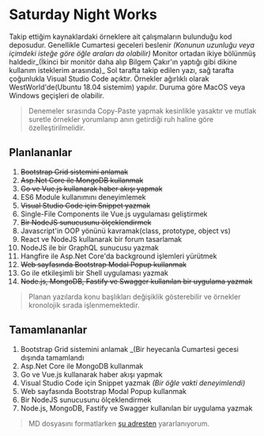 # Saturday Night Works

Takip ettiğim kaynaklardaki örneklere ait çalışmaların bulunduğu kod deposudur. Genellikle Cumartesi geceleri beslenir _(Konunun uzunluğu veya içimdeki isteğe göre öğle araları da olabilir)_ Monitor ortadan ikiye bölünmüş haldedir_(İkinci bir monitör daha alıp Bilgem Çakır'ın yaptığı gibi dikine kullanım isteklerim arasında)_ Sol tarafta takip edilen yazı, sağ tarafta çoğunlukla Visual Studio Code açıktır. Örnekler ağırlıklı olarak WestWorld'de(Ubuntu 18.04 sistemim) yapılır. Duruma göre MacOS veya Windows geçişleri de olabilir. 

> Denemeler sırasında Copy-Paste yapmak kesinlikle yasaktır ve mutlak suretle örnekler yorumlanıp anın getirdiği ruh haline göre özelleştirilmelidir.

## Planlananlar

01. ~~Bootstrap Grid sistemini anlamak~~
02. ~~Asp.Net Core ile MongoDB kullanmak~~
03. ~~Go ve Vue.js kullanarak haber akışı yapmak~~
04. ES6 Module kullanımını deneyimlemek
05. ~~Visual Studio Code için Snippet yazmak~~
06. Single-File Components ile Vue.js uygulaması geliştirmek
07. ~~Bir NodeJS sunucusunu ölçeklendirmek~~
08. Javascript'in OOP yönünü kavramak(class, prototype, object vs)
09. React ve NodeJS kullanarak bir forum tasarlamak
10. NodeJS ile bir GraphQL sunucusu yazmak
11. Hangfire ile Asp.Net Core'da background işlemleri yürütmek
12. ~~Web sayfasında Bootstrap Modal Popup kullanmak~~
13. Go ile etkileşimli bir Shell uygulaması yazmak
14. ~~Node.js, MongoDB, Fastify ve Swagger kullanılan bir uygulama yazmak~~

> Planan yazılarda konu başlıkları değişiklik gösterebilir ve örnekler kronolojik sırada işlenmemektedir.

## Tamamlananlar

1. Bootstrap Grid sistemini anlamak _(Bir heyecanla Cumartesi gecesi dışında tamamlandı
2. Asp.Net Core ile MongoDB kullanmak
3. Go ve Vue.js kullanarak haber akışı yapmak
4. Visual Studio Code için Snippet yazmak _(Bir öğle vakti deneyimlendi)_
5. Web sayfasında Bootstrap Modal Popup kullanmak
6. Bir NodeJS sunucusunu ölçeklendirmek
7. Node.js, MongoDB, Fastify ve Swagger kullanılan bir uygulama yazmak

> MD dosyasını formatlarken [şu adresten](https://github.com/adam-p/markdown-here/wiki/Markdown-Cheatsheet) yararlanıyorum.